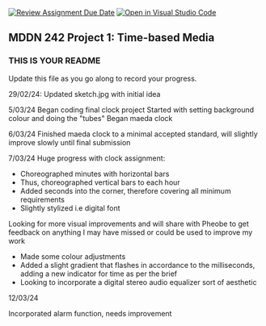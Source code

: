 [![Review Assignment Due Date](https://classroom.github.com/assets/deadline-readme-button-24ddc0f5d75046c5622901739e7c5dd533143b0c8e959d652212380cedb1ea36.svg)](https://classroom.github.com/a/H1UMq2qW)
[![Open in Visual Studio Code](https://classroom.github.com/assets/open-in-vscode-718a45dd9cf7e7f842a935f5ebbe5719a5e09af4491e668f4dbf3b35d5cca122.svg)](https://classroom.github.com/online_ide?assignment_repo_id=14072176&assignment_repo_type=AssignmentRepo)
## MDDN 242 Project 1: Time-based Media  

### THIS IS YOUR README

Update this file as you go along to record your progress.

29/02/24:
Updated sketch.jpg with initial idea

5/03/24
Began coding final clock project
Started with setting background colour and doing the "tubes"
Began maeda clock

6/03/24
Finished maeda clock to a minimal accepted standard, will slightly improve slowly until final submission

7/03/24
Huge progress with clock assignment:
- Choreographed minutes with horizontal bars
- Thus, choreographed vertical bars to each hour
- Added seconds into the corner, therefore covering all minimum requirements
- Slightly stylized i.e digital font

Looking for more visual improvements and will share with Pheobe to get feedback on anything I may have missed or could be used to improve my work

- Made some colour adjustments
- Added a slight gradient that flashes in accordance to the milliseconds, adding a new indicator for time as per the brief
- Looking to incorporate a digital stereo audio equalizer sort of aesthetic

12/03/24 

Incorporated alarm function, needs improvement